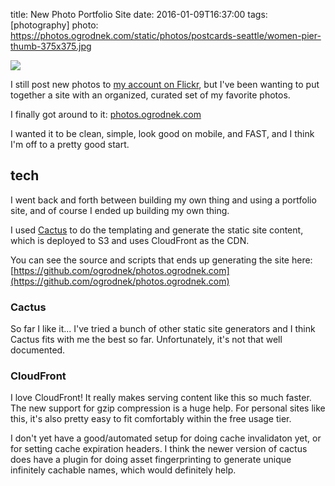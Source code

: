 title: New Photo Portfolio Site
date: 2016-01-09T16:37:00
tags: [photography]
photo: https://photos.ogrodnek.com/static/photos/postcards-seattle/women-pier-thumb-375x375.jpg

![](https://photos.ogrodnek.com/static/photos/postcards-seattle/women-pier-thumb-375x375.jpg)

I still post new photos to [my account on Flickr](https://www.flickr.com/photos/logrodnek/), but I've been wanting
to put together a site with an organized, curated set of my favorite photos.

I finally got around to it: [photos.ogrodnek.com](https://photos.ogrodnek.com)

I wanted it to be clean, simple, look good on mobile, and FAST, and I think I'm off to a pretty good start.

## tech

I went back and forth between building my own thing and using a portfolio site, and of course I ended up building my own thing.

I used [Cactus](http://cactusformac.com/) to do the templating and generate the static site content, which is deployed to S3 and uses CloudFront as the CDN.

You can see the source and scripts that ends up generating the site here: [https://github.com/ogrodnek/photos.ogrodnek.com](https://github.com/ogrodnek/photos.ogrodnek.com)

### Cactus

So far I like it... I've tried a bunch of other static site generators and I think Cactus fits with me the best so far.  Unfortunately, it's not that well documented.

### CloudFront

I love CloudFront!  It really makes serving content like this so much faster.  The new support for gzip compression is a huge help.  For personal sites like this, it's also pretty easy to fit comfortably within the free usage tier.

I don't yet have a good/automated setup for doing cache invalidaton yet, or for setting cache expiration headers.  I think the newer version of cactus does have a plugin for doing asset fingerprinting to generate unique infinitely cachable names, which would definitely help.

